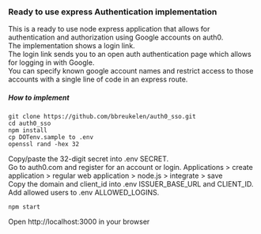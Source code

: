 ### Ready to use express Authentication implementation

This is a ready to use node express application that allows for authentication and authorization using Google accounts on auth0.  
The implementation shows a login link.  
The login link sends you to an open auth authentication page which allows for logging in with Google.  
You can specify known google account names and restrict access to those accounts with a single line of code in an express route.  
   
##### How to implement  
```console
git clone https://github.com/bbreukelen/auth0_sso.git
cd auth0_sso
npm install
cp DOTenv.sample to .env
openssl rand -hex 32
```

Copy/paste the 32-digit secret into .env SECRET.  
Go to auth0.com and register for an account or login.
Applications > create application > regular web application > node.js > integrate > save  
Copy the domain and client_id into .env ISSUER_BASE_URL and CLIENT_ID.  
Add allowed users to .env ALLOWED_LOGINS.

```console
npm start
```

Open http://localhost:3000 in your browser


